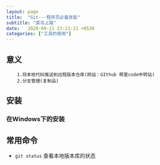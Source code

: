 ```yaml
---
layout: page
title:  "Git---程序员必备技能"
subtitle: "菜鸟上路"
date:   2020-09-11 21:21:21 +0530
categories: ["工具的使用"]
---
```


## 意义
        1.将本地代码推送到远程版本仓库(网站：GIthub 啊里code中转站)
        2.分支管理(复制品)
## 安装


### 在Windows下的安装

## 常用命令
- `git status` 查看本地版本库的状态